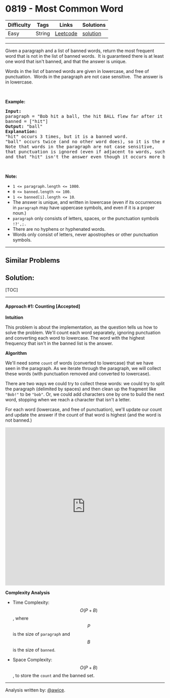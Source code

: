 # 0819 - Most Common Word

Difficulty  | Tags | Links | Solutions
----------- | ---- | ----- | -----
Easy | String | [Leetcode](https://leetcode.com/problems/most-common-word) | [solution](https://leetcode.com/problems/most-common-word/solution/)


-----------

<p>Given a paragraph&nbsp;and a list of banned words, return the most frequent word that is not in the list of banned words.&nbsp; It is guaranteed there is at least one word that isn&#39;t banned, and that the answer is unique.</p>

<p>Words in the list of banned words are given in lowercase, and free of punctuation.&nbsp; Words in the paragraph are not case sensitive.&nbsp; The answer is in lowercase.</p>

<p>&nbsp;</p>

<p><strong>Example:</strong></p>

<pre>
<strong>Input:</strong> 
paragraph = &quot;Bob hit a ball, the hit BALL flew far after it was hit.&quot;
banned = [&quot;hit&quot;]
<strong>Output:</strong> &quot;ball&quot;
<strong>Explanation:</strong> 
&quot;hit&quot; occurs 3 times, but it is a banned word.
&quot;ball&quot; occurs twice (and no other word does), so it is the most frequent non-banned word in the paragraph. 
Note that words in the paragraph are not case sensitive,
that punctuation is ignored (even if adjacent to words, such as &quot;ball,&quot;), 
and that &quot;hit&quot; isn&#39;t the answer even though it occurs more because it is banned.
</pre>

<p>&nbsp;</p>

<p><strong>Note: </strong></p>

<ul>
	<li><code>1 &lt;= paragraph.length &lt;= 1000</code>.</li>
	<li><code>0 &lt;= banned.length &lt;= 100</code>.</li>
	<li><code>1 &lt;= banned[i].length &lt;= 10</code>.</li>
	<li>The answer is unique, and written in lowercase (even if its occurrences in <code>paragraph</code>&nbsp;may have&nbsp;uppercase symbols, and even if it is a proper noun.)</li>
	<li><code>paragraph</code> only consists of letters, spaces, or the punctuation symbols <code>!?&#39;,;.</code></li>
	<li>There are no hyphens or hyphenated words.</li>
	<li>Words only consist of letters, never apostrophes or other punctuation symbols.</li>
</ul>


-----------


## Similar Problems




## Solution:

[TOC]

---
#### Approach #1: Counting [Accepted]

**Intuition**

This problem is about the implementation, as the question tells us how to solve the problem.  We'll count each word separately, ignoring punctuation and converting each word to lowercase.  The word with the highest frequency that isn't in the banned list is the answer.

**Algorithm**

We'll need some `count` of words (converted to lowercase) that we have seen in the paragraph.  As we iterate through the paragraph, we will collect these words (with punctuation removed and converted to lowercase).

There are two ways we could try to collect these words: we could try to split the paragraph (delimited by spaces) and then clean up the fragment like `"Bob!"` to be `"bob"`.  Or, we could add characters one by one to build the next word, stopping when we reach a character that isn't a letter.

For each word (lowercase, and free of punctuation), we'll update our count and update the answer if the count of that word is highest (and the word is not banned.)

<iframe src="https://leetcode.com/playground/aAhpvopR/shared" frameBorder="0" width="100%" height="500" name="aAhpvopR"></iframe>

**Complexity Analysis**

* Time Complexity:  $$O(P + B)$$, where $$P$$ is the size of `paragraph` and $$B$$ is the size of `banned`.

* Space Complexity: $$O(P + B)$$, to store the `count` and the banned set.

---

Analysis written by: [@awice](https://leetcode.com/awice).
